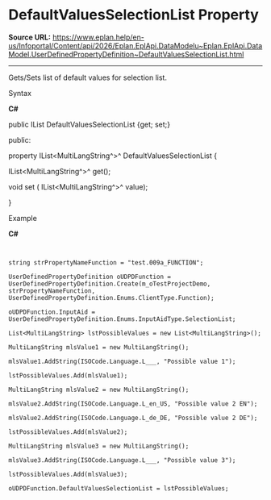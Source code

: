 # DefaultValuesSelectionList Property

**Source URL:** https://www.eplan.help/en-us/Infoportal/Content/api/2026/Eplan.EplApi.DataModelu~Eplan.EplApi.DataModel.UserDefinedPropertyDefinition~DefaultValuesSelectionList.html

---

Gets/Sets list of default values for selection list.

Syntax

**C#**



public IList<MultiLangString> DefaultValuesSelectionList {get; set;}

public:

property IList<MultiLangString^>^ DefaultValuesSelectionList {

   IList<MultiLangString^>^ get();

   void set (    IList<MultiLangString^>^ value);

}


Example

**C#**

```


string strPropertyNameFunction = "test.009a_FUNCTION";

UserDefinedPropertyDefinition oUDPDFunction = UserDefinedPropertyDefinition.Create(m_oTestProjectDemo, strPropertyNameFunction, UserDefinedPropertyDefinition.Enums.ClientType.Function);

oUDPDFunction.InputAid = UserDefinedPropertyDefinition.Enums.InputAidType.SelectionList;

List<MultiLangString> lstPossibleValues = new List<MultiLangString>();

MultiLangString mlsValue1 = new MultiLangString();

mlsValue1.AddString(ISOCode.Language.L___, "Possible value 1");

lstPossibleValues.Add(mlsValue1);

MultiLangString mlsValue2 = new MultiLangString();

mlsValue2.AddString(ISOCode.Language.L_en_US, "Possible value 2 EN");

mlsValue2.AddString(ISOCode.Language.L_de_DE, "Possible value 2 DE");

lstPossibleValues.Add(mlsValue2);

MultiLangString mlsValue3 = new MultiLangString();

mlsValue3.AddString(ISOCode.Language.L___, "Possible value 3");

lstPossibleValues.Add(mlsValue3);

oUDPDFunction.DefaultValuesSelectionList = lstPossibleValues;

```
